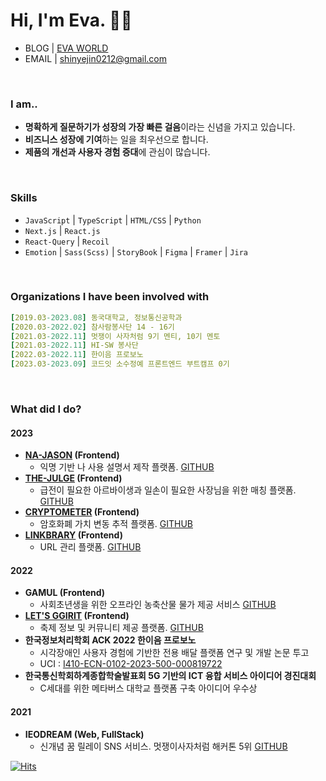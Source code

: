 # Hi, I'm Eva. 🖐🏻 
- BLOG | [EVA WORLD](https://eva-world.vercel.app/)
- EMAIL | [shinyejin0212@gmail.com](shinyejin0212@gmail.com)
<br>

### I am..
- **명확하게 질문하기가 성장의 가장 빠른 걸음**이라는 신념을 가지고 있습니다.
- **비즈니스 성장에 기여**하는 일을 최우선으로 합니다.
- **제품의 개선과 사용자 경험 증대**에 관심이 많습니다.

<br>

### Skills
- `JavaScript` | `TypeScript` | `HTML/CSS` | `Python`
- `Next.js` | `React.js`
- `React-Query` | `Recoil`
- `Emotion` | `Sass(Scss)` | `StoryBook` | `Figma` | `Framer` | `Jira`

<br>

### Organizations I have been involved with
```yaml
[2019.03-2023.08] 동국대학교, 정보통신공학과
[2020.03-2022.02] 참사람봉사단 14 - 16기
[2021.03-2022.11] 멋쟁이 사자처럼 9기 멘티, 10기 멘토
[2021.03-2022.11] HI-SW 봉사단
[2022.03-2022.11] 한이음 프로보노
[2023.03-2023.09] 코드잇 소수정예 프론트엔드 부트캠프 0기
```
<br>

### What did I do?
#### 2023
- **[NA-JASON](https://na-jasin.com) (Frontend)**  
    - 익명 기반 나 사용 설명서 제작 플랫폼. [GITHUB](https://github.com/najasin/na-jasin-fe)
- **[THE-JULGE](https://0-the-julge-young-developers.vercel.app) (Frontend)**  
    - 급전이 필요한 아르바이생과 일손이 필요한 사장님을 위한 매칭 플랫폼. [GITHUB](https://github.com/codeit-bootcamp-frontend/0-the-julge-young-developers)
- **[CRYPTOMETER](https://cryptometer.netlify.app) (Frontend)**  
    - 암호화폐 가치 변동 추적 플랫폼. [GITHUB](https://github.com/shyjnnn/0-crypto-meter-team-leaders)
- **[LINKBRARY](https://evalinkbrary.netlify.app) (Frontend)**
    - URL 관리 플랫폼. [GITHUB](https://github.com/codeit-bootcamp-frontend/Weekly-Mission/tree/eva-react)
#### 2022
- **GAMUL (Frontend)**  
    - 사회초년생을 위한 오프라인 농축산물 물가 제공 서비스 [GITHUB](https://github.com/DGU2022capstone-GAMUL/gamul-react-app)
- **[LET'S GGIRIT](https://dgu-letsggirit.netlify.app) (Frontend)**  
    - 축제 정보 및 커뮤니티 제공 플랫폼. [GITHUB](https://github.com/shyjnnn/2022_autumn_festival_front)
- **한국정보처리학회 ACK 2022 한이음 프로보노**
    - 시각장애인 사용자 경험에 기반한 전용 배달 플랫폼 연구 및 개발 논문 투고
    - UCI : [I410-ECN-0102-2023-500-000819722](https://kiss.kstudy.com/Detail/Ar?key=3988621)
- **한국통신학회하계종합학술발표회 5G 기반의 ICT 융합 서비스 아이디어 경진대회**
    - C세대를 위한 메타버스 대학교 플랫폼 구축 아이디어 우수상
#### 2021
- **IEODREAM (Web, FullStack)**
    - 신개념 꿈 릴레이 SNS 서비스. 멋쟁이사자처럼 해커톤 5위 [GITHUB](https://github.com/shyjnnn/2021-likelion9-ieodream_ideathon)
    

[![Hits](https://hits.seeyoufarm.com/api/count/incr/badge.svg?url=https%3A%2F%2Fgithub.com%2Fshyjnnn&count_bg=%2379C83D&title_bg=%23555555&icon=&icon_color=%23E7E7E7&title=hits&edge_flat=false)](https://hits.seeyoufarm.com)

<!--
**shinyejin0212/shinyejin0212** is a ✨ _special_ ✨ repository because its `README.md` (this file) appears on your GitHub profile.

Here are some ideas to get you started:

- 🔭 I’m currently working on ...
- 🌱 I’m currently learning ...
- 👯 I’m looking to collaborate on ...
- 🤔 I’m looking for help with ...
- 💬 Ask me about ...
- 📫 How to reach me: ...
- 😄 Pronouns: ...
- ⚡ Fun fact: ...
-->
